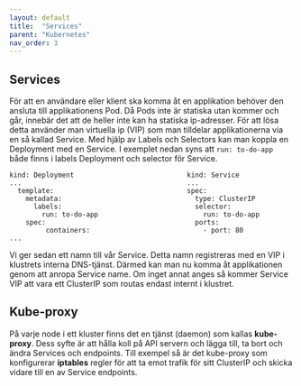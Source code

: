 ```yaml
---
layout: default
title:  "Services"
parent: "Kubernetes"
nav_order: 3
---
```


## Services
För att en användare eller klient ska komma åt en applikation behöver den ansluta till applikationens Pod. Då Pods inte är statiska utan kommer och går, innebär det att de heller inte kan ha statiska ip-adresser. För att lösa detta använder man virtuella ip (VIP) som man tilldelar applikationerna via en så kallad Service. Med hjälp av Labels och Selectors kan man koppla en Deployment med en Service. I exemplet nedan syns att ```run: to-do-app``` både finns i labels Deployment och selector för Service.

```
kind: Deployment                            kind: Service
...                                         ...
  template:                                 spec:
    metadata:                                 type: ClusterIP
      labels:                                 selector:
        run: to-do-app                          run: to-do-app
    spec:                                     ports:
         containers:                            - port: 80
...
```

Vi ger sedan ett namn till vår Service. Detta namn registreras med en VIP i klustrets interna DNS-tjänst. Därmed kan man nu komma åt applikationen genom att anropa Service name.
Om inget annat anges så kommer Service VIP att vara ett ClusterIP som routas endast internt i klustret.

## Kube-proxy
På varje node i ett kluster finns det en tjänst (daemon) som kallas **kube-proxy**. Dess syfte är att hålla koll på API servern och lägga till, ta bort och ändra Services och endpoints. Till exempel så är det kube-proxy som konfigurerar **iptables** regler för att ta emot trafik för sitt ClusterIP och skicka vidare till en av Service endpoints.